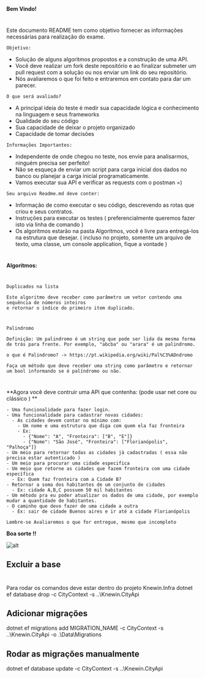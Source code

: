**Bem Vindo!**
# 
Este documento README tem como objetivo fornecer as informações necessárias para realização do exame.
 
 
` Objetivo: `
 
- Solução de alguns algoritmos propostos e a construção de uma API.
- Você deve realizar um fork deste repositório e ao finalizar submeter um pull request com a solução ou nos enviar um link do seu repositório.
- Nós avaliaremos o que foi feito e entraremos em contato para dar um parecer.
 
 
`O que será avaliado?`
  
  - A principal ideia do teste é medir sua capacidade lógica e conhecimento na linguagem e seus frameworks
  - Qualidade do seu código
  - Sua capacidade de deixar o projeto organizado
  - Capacidade de tomar decisões
 
`Informações Importantes: `
 
- Independente de onde chegou no teste, nos envie para analisarmos, ninguém precisa ser perfeito!
- Não se esqueça de enviar um script para carga inicial dos dados no banco ou planejar a carga inicial programaticamente.
- Vamos executar sua API e verificar as requests com o postman =)
 
`Seu arquivo Readme.md deve conter: `
 
- Informação de como executar o seu código, descrevendo as rotas que criou e seus contratos.
- Instruções para executar os testes ( preferencialmente queremos fazer isto via linha de comando )
- Os algoritmos estarão na pasta Algoritmos, você é livre para entregá-los na estrutura que desejar. ( incluso no projeto, somente um arquivo de texto, uma classe, um console application, fique a vontade )
 
#
**Algoritmos:**
#
`Duplicados na lista`
 
```
Este algoritmo deve receber como parâmetro um vetor contendo uma sequência de números inteiros
e retornar o índice do primeiro item duplicado.

```
#
`Palindromo`
 
```
Definição: Um palindromo é um string que pode ser lida da mesma forma de trás para frente. Por exemplo, "abcba" ou "arara" é um palindromo.

o que é Palindromo? -> https://pt.wikipedia.org/wiki/Pal%C3%ADndromo
 
Faça um método que deve receber uma string como parâmetro e retornar um bool informando se é palíndromo ou não.
```
 
#
**Agora você deve contruir uma API que contenha: (pode usar net core ou clássico ) **
```
- Uma funcionalidade para fazer login.
- Uma funcionalidade para cadastrar novas cidades:
  - As cidades devem contar no mínimo com:
    - Um nome e uma estrutura que diga com quem ela faz fronteira
    - Ex: 
      - {"Nome": "A", "Fronteira": ["B", "E"]}
      - {"Nome": "São José", "Fronteira": ["Florianópolis", "Palhoça"]}
- Um meio para retornar todas as cidades já cadastradas ( essa não precisa estar autenticado )
- Um meio para procurar uma cidade especifica
- Um meio que retorne as cidades que fazem fronteira com uma cidade específica
  - Ex: Quem faz fronteira com a Cidade B?
- Retornar a soma dos habitantes de um conjunto de cidades
  - Ex: cidade A,B,C possuem 50 mil habitantes
- Um método pra eu poder atualizar os dados de uma cidade, por exemplo mudar a quantidade de habitantes.
- O caminho que devo fazer de uma cidade a outra
  - Ex: sair de cidade Buenos aires e ir até a cidade Florianópolis
```
 
 
 
`Lembre-se Avaliaremos o que for entregue, mesmo que incompleto`
 
**Boa sorte !!**
 
![alt](https://ajsoifer.files.wordpress.com/2014/04/keep-calm-and-don-t-feed-the-troll-48.png)


Excluir a base
--------------
# 
Para rodar os comandos deve estar dentro do projeto Knewin.Infra
dotnet ef database drop -c CityContext -s ..\Knewin.CityApi

Adicionar migrações
-------------------
dotnet ef migrations add MIGRATION_NAME -c CityContext -s ..\Knewin.CityApi -o .\Data\Migrations

Rodar as migrações manualmente
------------------------------
dotnet ef database update -c CityContext -s ..\Knewin.CityApi 
